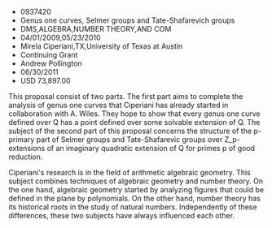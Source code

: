 
* 0937420
* Genus one curves, Selmer groups and Tate-Shafarevich groups
* DMS,ALGEBRA,NUMBER THEORY,AND COM
* 04/01/2009,05/23/2010
* Mirela Ciperiani,TX,University of Texas at Austin
* Continuing Grant
* Andrew Pollington
* 06/30/2011
* USD 73,897.00

This proposal consist of two parts. The first part aims to complete the analysis
of genus one curves that Ciperiani has already started in collaboration with A.
Wiles. They hope to show that every genus one curve defined over Q has a point
defined over some solvable extension of Q. The subject of the second part of
this proposal concerns the structure of the p-primary part of Selmer groups and
Tate-Shafarevic groups over Z_p-extensions of an imaginary quadratic extension
of Q for primes p of good reduction.

Ciperiani's research is in the field of arithmetic algebraic geometry. This
subject combines techniques of algebraic geometry and number theory. On the one
hand, algebraic geometry started by analyzing figures that could be defined in
the plane by polynomials. On the other hand, number theory has its historical
roots in the study of natural numbers. Independently of these differences, these
two subjects have always influenced each other.


